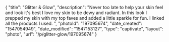 {
    "title": "Glitter & Glow",
    "description": "Never too late to help your skin feel and look it's best  I love my skin to be dewy and radiant. In this look I prepped my skin with my top faves and added a little sparkle for fun. I linked all the products I used. ",
    "photoId": "197095674",
    "date_created": "1547054949",
    "date_modified": "1547153127",
    "type": "captivate",
    "layout": "photo",
    "url": "\/p\/glitter-glow\/197095674"
}
